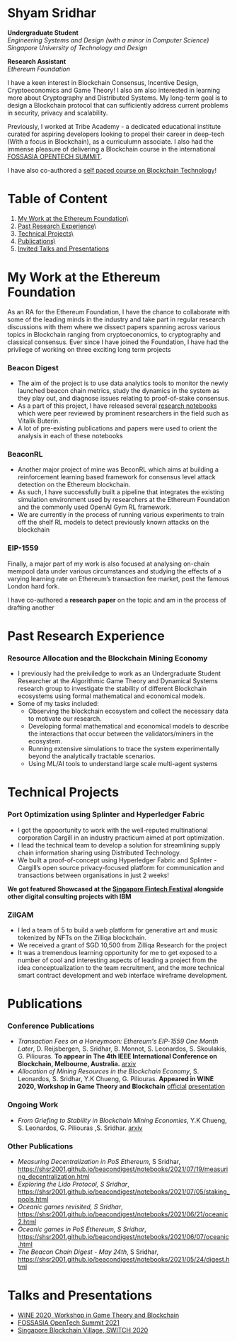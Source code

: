 # Shyam Sridhar

**Undergraduate Student**\
_Engineering Systems and Design (with a minor in Computer Science)_\
_Singapore University of Technology and Design_

**Research Assistant**\
_Ethereum Foundation_

I have a keen interest in Blockchain Consensus, Incentive Design, Cryptoeconomics and Game Theory! I also am also interested in learning more about Cryptography and Distributed Systems. My long-term goal is to design a Blockchain protocol that can sufficiently address current problems in security, privacy and scalability.

Previously, I worked at Tribe Academy - a dedicated educational institute curated for aspiring developers looking to propel their career in deep-tech (With a focus in Blockchain), as a curriculumn associate. I also had the immense pleasure of delivering a Blockchain course in the international [FOSSASIA OPENTECH SUMMIT](https://www.youtube.com/watch?v=gZHHr82qeiM&list=PLzZVLecTsGpLJimYhW1vsxb8IsnLDuYVO&index=38).  

I have also co-authored a [self paced course on Blockchain Technology](https://self-paced-course.opennodes.com/)!

# Table of Content

1) [My Work at the Ethereum Foundation](#My)\
2) [Past Research Experience](#Past)\
3) [Technical Projects](#Technical)\
4) [Publications](#Publications)\
5) [Invited Talks and Presentations](#Talks)

# My Work at the Ethereum Foundation <a name="My">

As an RA for the Ethereum Foundation, I have the chance to collaborate with some of the leading minds in the industry and take part in regular research discussions with them where we dissect papers spanning across various topics in Blockchain ranging from cryptoeconomics, to cryptography and classical consensus. Ever since I have joined the Foundation, I have had the privilege of working on three exciting long term projects

### Beacon Digest 

- The aim of the project is to use data analytics tools to monitor the newly launched beacon chain metrics, study the dynamics in the system as they play out, and diagnose issues relating to proof-of-stake consensus. 
- As a part of this project, I have released several [research notebooks](https://shsr2001.github.io/beacondigest/) which were peer reviewed by prominent researchers in the field such as Vitalik Buterin.
-  A lot of pre-existing publications and papers were used to orient the analysis in each of these notebooks

### BeaconRL

- Another major project of mine was BeconRL which aims at building a reinforcement learning based framework for consensus level attack detection on the Ethereum blockchain. 
- As such, I have successfully built a pipeline that integrates the existing simulation environment used by researchers at the Ethereum Foundation and the commonly used OpenAI Gym RL framework. 
- We are currently in the process of running various experiments to train off the shelf RL models to detect previously known attacks on the blockchain

### EIP-1559

Finally, a major part of my work is also focused at analysing on-chain mempool data under various circumstances and studying the effects of a varying learning rate on Ethereum’s transaction fee market, post the famous London hard fork. 

I have co-authored a **research paper** on the topic and am in the process of drafting another

# Past Research Experience <a name="Past">

### Resource Allocation and the Blockchain Mining Economy

- I previously had the preiviledge to work as an Undergraduate Student Researcher at the Algorithmic Game Theory and Dynamical Systems research group to investigate the stability of different Blockchain ecosystems using formal mathematical and economical models.
- Some of my tasks included:
  - Observing the blockchain ecosystem and collect the necessary data to motivate our research.
  - Developing formal mathematical and economical models to describe the interactions that occur between the validators/miners in the ecosystem.
  - Running extensive simulations to trace the system experimentally beyond the analytically tractable scenarios.
  - Using ML/AI tools to understand large scale multi-agent systems


# Technical Projects <a name="Technical">

### Port Optimization using Splinter and Hyperledger Fabric

- I got the oppoortunity to work with the well-reputed multinational corporation Cargill in an industry practicum aimed at port optimization.
- I lead the technical team to develop a solution for streamlining supply chain information sharing using Distributed Technology. 
- We built a proof-of-concept using Hyperledger Fabric and Splinter - Cargill’s open source privacy-focused platform for communication and transactions between organisations in just 2 weeks!

**We got featured Showcased at the [Singapore Fintech Festival](https://bit.ly/3oIY6Um) alongside other digital consulting projects with IBM**

### ZilGAM

- I led a team of 5 to build a web platform for generative art and music tokenized by NFTs on the Zilliqa blockchain.
- We received a grant of SGD 10,500 from Zilliqa Research for the project
- It was a tremendous learning opportunity for me to get exposed to a number of cool and interesting aspects of leading a project from the idea conceptualization to the team recruitment, and the more technical smart contract development and web interface wireframe development.

# Publications <a name="Publications">

### Conference Publications

- _Transaction Fees on a Honeymoon: Ethereum's EIP-1559 One Month Later_, D. Reijsbergen, S. Sridhar, B. Monnot, S. Leonardos, S. Skoulakis, G. Piliouras. **To appear in The 4th IEEE International Conference on Blockchain, Melbourne, Australia.** [arxiv](https://arxiv.org/abs/2110.04753)
- _Allocation of Mining Resources in the Blockchain Economy_, S. Leonardos, S. Sridhar, Y.K Chueng, G. Piliouras. **Appeared in WINE 2020, Workshop in Game Theory and Blockchain** [official](https://econcs.pku.edu.cn/wine2020/wine2020/Workshop/GTiB20_paper_1.pdf) [presentation](https://www.youtube.com/watch?v=ll3IuOr1VSw)

### Ongoing Work

- _From Griefing to Stability in Blockchain Mining Economies_, Y.K Chueng, S. Leonardos, G. Piliouras ,S. Sridhar. [arxiv](https://arxiv.org/abs/2106.12332)

### Other Publications 

- _Measuring Decentralization in PoS Ethereum_, S Sridhar, https://shsr2001.github.io/beacondigest/notebooks/2021/07/19/measuring_decentralization.html
- _Exploring the Lido Protocol, S Sridhar_, https://shsr2001.github.io/beacondigest/notebooks/2021/07/05/staking_pools.html
- _Oceanic games revisited, S Sridhar_, https://shsr2001.github.io/beacondigest/notebooks/2021/06/21/oceanic2.html
- _Oceanic games in PoS Ethereum, S Sridhar_, https://shsr2001.github.io/beacondigest/notebooks/2021/06/07/oceanic.html
- _The Beacon Chain Digest - May 24th_, S Sridhar, https://shsr2001.github.io/beacondigest/notebooks/2021/05/24/digest.html

# Talks and Presentations <a name="Talks">

- [WINE 2020, Workshop in Game Theory and Blockchain](https://www.youtube.com/watch?v=ll3IuOr1VSw)
- [FOSSASIA OpenTech Summit 2021](https://www.youtube.com/watch?v=gZHHr82qeiM&list=PLzZVLecTsGpLJimYhW1vsxb8IsnLDuYVO&index=38)
- [Singapore Blockchain Village, SWITCH 2020](https://bit.ly/3oIY6Um)
